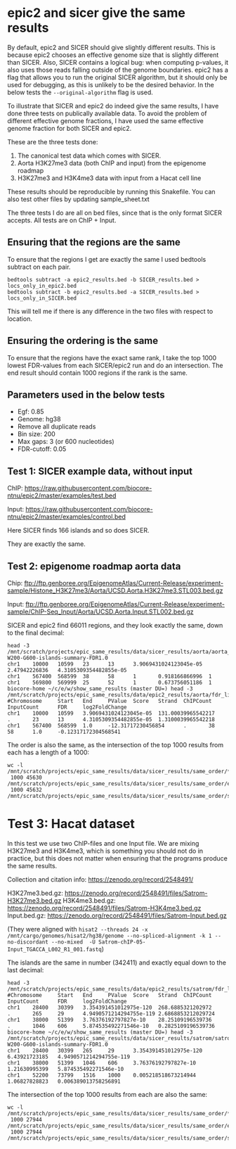 # epic2 and sicer give the same results

By default, epic2 and SICER should give slightly different results. This is
because epic2 chooses an effective genome size that is slightly different than
SICER. Also, SICER contains a logical bug: when computing p-values, it also uses
those reads falling outside of the genome boundaries. epic2 has a flag that
allows you to run the original SICER algorithm, but it should only be used for
debugging, as this is unlikely to be the desired behavior. In the below tests
the `--original-algorithm` flag is used.

To illustrate that SICER and epic2 do indeed give the same results, I have done
three tests on publically available data. To avoid the problem of different
effective genome fractions, I have used the same effective genome fraction for
both SICER and epic2.

These are the three tests done:

1. The canonical test data which comes with SICER.
2. Aorta H3K27me3 data (both ChIP and input) from the epigenome roadmap
3. H3K27me3 and H3K4me3 data with input from a Hacat cell line

These results should be reproducible by running this Snakefile. You can also
test other files by updating sample_sheet.txt

The three tests I do are all on bed files, since that is the only format SICER
accepts. All tests are on ChIP + Input.

## Ensuring that the regions are the same

To ensure that the regions I get are exactly the same I used bedtools subtract on each pair.

```
bedtools subtract -a epic2_results.bed -b SICER_results.bed > locs_only_in_epic2.bed
bedtools subtract -b epic2_results.bed -a SICER_results.bed > locs_only_in_SICER.bed
```

This will tell me if there is any difference in the two files with respect to location.

## Ensuring the ordering is the same

To ensure that the regions have the exact same rank, I take the top 1000 lowest
FDR-values from each SICER/epic2 run and do an intersection. The end result
should contain 1000 regions if the rank is the same.

## Parameters used in the below tests

* Egf: 0.85
* Genome: hg38
* Remove all duplicate reads
* Bin size: 200
* Max gaps: 3 (or 600 nucleotides)
* FDR-cutoff: 0.05

## Test 1: SICER example data, without input

ChIP: https://raw.githubusercontent.com/biocore-ntnu/epic2/master/examples/test.bed

Input: https://raw.githubusercontent.com/biocore-ntnu/epic2/master/examples/control.bed

Here SICER finds 166 islands and so does SICER.

They are exactly the same.

## Test 2: epigenome roadmap aorta data

Chip: ftp://ftp.genboree.org/EpigenomeAtlas/Current-Release/experiment-sample/Histone_H3K27me3/Aorta/UCSD.Aorta.H3K27me3.STL003.bed.gz

Input: ftp://ftp.genboree.org/EpigenomeAtlas/Current-Release/experiment-sample/ChIP-Seq_Input/Aorta/UCSD.Aorta.Input.STL002.bed.gz

SICER and epic2 find 66011 regions, and they look exactly the same, down to the final decimal:

```
head -3 /mnt/scratch/projects/epic_same_results/data/sicer_results/aorta/aorta_chip-W200-G600-islands-summary-FDR1.0
chr1    10000   10599   23      13      3.9069431024123045e-05  2.47942226836   4.3105309354482855e-05
chr1    567400  568599  38      58      1       0.918166866996  1
chr1    569800  569999  25      52      1       0.673756051186  1
biocore-home ~/c/e/w/show_same_results (master DU=) head -3 /mnt/scratch/projects/epic_same_results/data/epic2_results/aorta/fdr_list.csv
#Chromosome     Start   End     PValue  Score   Strand  ChIPCount       InputCount      FDR     log2FoldChange
chr1    10000   10599   3.9069431024123045e-05  131.00039965542217      .       23      13      4.3105309354482855e-05  1.3100039965542218
chr1    567400  568599  1.0     -12.31717230456854      .       38      58      1.0     -0.12317172304568541
```

The order is also the same, as the intersection of the top 1000 results from each has a length of a 1000:

```
wc -l /mnt/scratch/projects/epic_same_results/data/sicer_results/same_order/*_aorta_significant.bed
 1000 45630 /mnt/scratch/projects/epic_same_results/data/sicer_results/same_order/epic2_aorta_significant.bed
 1000 45632 /mnt/scratch/projects/epic_same_results/data/sicer_results/same_order/sicer_aorta_significant.bed
```

# Test 3: Hacat dataset

In this test we use two ChIP-files and one Input file. We are mixing H3K27me3
and H3K4me3, which is something you should not do in practice, but this does not
matter when ensuring that the programs produce the same results.

Collection and citation info: https://zenodo.org/record/2548491/

H3K27me3.bed.gz: https://zenodo.org/record/2548491/files/Satrom-H3K27me3.bed.gz
H3K4me3.bed.gz: https://zenodo.org/record/2548491/files/Satrom-H3K4me3.bed.gz
Input.bed.gz: https://zenodo.org/record/2548491/files/Satrom-Input.bed.gz

(They were aligned with `hisat2 --threads 24 -x /mnt/cargo/genomes/hisat2/hg38/genome --no-spliced-alignment -k 1 --no-discordant --no-mixed  -U Satrom-chIP-05-Input_TGACCA_L002_R1_001.fastq`)

The islands are the same in number (342411) and exactly equal down to the last decimal:

```
head -3 /mnt/scratch/projects/epic_same_results/data/epic2_results/satrom/fdr_list.csv
#Chromosome     Start   End     PValue  Score   Strand  ChIPCount       InputCount      FDR     log2FoldChange
chr1    28400   30399   3.354391451012975e-120  268.6885321202972       .       265     29      4.9490571214294755e-119 2.6868853212029724
chr1    38000   51399   3.76376192797827e-10    28.25109196539736       .       1046    606     5.874535492271546e-10   0.2825109196539736
biocore-home ~/c/e/w/show_same_results (master DU=) head -3 /mnt/scratch/projects/epic_same_results/data/sicer_results/satrom/satrom_chip-W200-G600-islands-summary-FDR1.0
chr1    28400   30399   265     29      3.354391451012975e-120  6.43921723185   4.9490571214294755e-119
chr1    38000   51399   1046    606     3.76376192797827e-10    1.21630995399   5.874535492271546e-10
chr1    52200   73799   1516    1000    0.005218518673214944    1.06827828823   0.006389013758256891
```

The intersection of the top 1000 results from each are also the same:

```
wc -l /mnt/scratch/projects/epic_same_results/data/sicer_results/same_order/*_satrom_significant.bed
 1000 27944 /mnt/scratch/projects/epic_same_results/data/sicer_results/same_order/epic2_satrom_significant.bed
 1000 27944 /mnt/scratch/projects/epic_same_results/data/sicer_results/same_order/sicer_satrom_significant.bed
```
